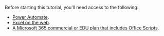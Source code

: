 Before starting this tutorial, you'll need access to the following:

- [Power Automate](/power-automate/organization-q-and-a).
- [Excel on the web](https://www.office.com/launch/excel).
- [A Microsoft 365 commercial or EDU plan that includes Office Scripts](/microsoft-365/admin/manage/manage-office-scripts-settings).